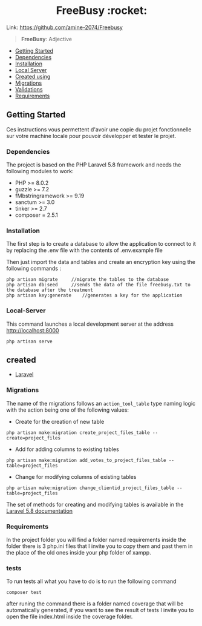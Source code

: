 <h1 align="center">
  FreeBusy :rocket:
</h1>

Link: https://github.com/amine-2074/Freebusy
> **FreeBusy**: Adjective

   * [Getting Started](#Getting-Started)
   * [Dependencies](#Dependencies)
   * [Installation](#installation)
   * [Local Server](#Local-Server)
   * [Created using](#created)
   * [Migrations](#migrations)
   * [Validations](#validations)
   * [Requirements](#requirements)


## Getting Started

Ces instructions vous permettent d'avoir une copie du projet fonctionnelle sur votre machine locale pour pouvoir développer et tester le projet.

### Dependencies
The project is based on the PHP Laravel 5.8 framework and needs the following modules to work:
* PHP >= 8.0.2
* guzzle >= 7.2
* fMbstringramework >= 9.19
* sanctum >= 3.0
* tinker >= 2.7
* composer = 2.5.1

### Installation

The first step is to create a database to allow the application to connect to it by replacing the .env file with the contents of .env.example file

Then just import the data and tables and create an encryption key using the following commands :

```
php artisan migrate     //migrate the tables to the database 
php artisan db:seed     //sends the data of the file freebusy.txt to the database after the treatment
php artisan key:generate    //generates a key for the application
```

### Local-Server

This command launches a local development server at the address [http://localhost:8000](http://localhost:8000)
```
php artisan serve
```

## created
* [Laravel](https://laravel.com/docs/9.x)


### Migrations
The name of the migrations follows an ```action_tool_table``` type naming logic with the action being one of the following values:

- Create for the creation of new table

```shell
php artisan make:migration create_project_files_table --create=project_files
```
- Add for adding columns to existing tables
```shell
php artisan make:migration add_votes_to_project_files_table --table=project_files
```
- Change for modifying columns of existing tables
```shell
php artisan make:migration change_clientid_project_files_table --table=project_files
```
The set of methods for creating and modifying tables is available in the [Laravel 5.8 documentation](https://laravel.com/docs/9.x/migrations)

### Requirements
In the project folder you will find a folder named requirements inside the folder there is 3 php.ini files that I invite you to copy them and past them in the place of the old ones inside your php folder of xampp.

### tests
To run tests all what you have to do is to run the following command

```shell
composer test
```

after runing the command there is a folder named coverage that will be automatically generated, if you want to see the result of tests I invite you to open the file index.html inside the coverage folder.